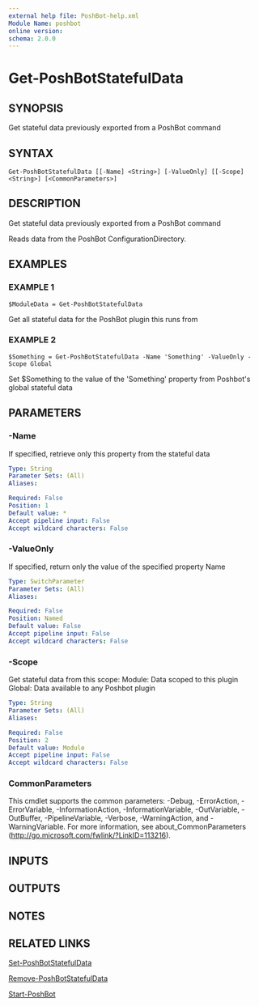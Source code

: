 ```yaml
---
external help file: PoshBot-help.xml
Module Name: poshbot
online version:
schema: 2.0.0
---
```


# Get-PoshBotStatefulData

## SYNOPSIS
Get stateful data previously exported from a PoshBot command

## SYNTAX

```
Get-PoshBotStatefulData [[-Name] <String>] [-ValueOnly] [[-Scope] <String>] [<CommonParameters>]
```

## DESCRIPTION
Get stateful data previously exported from a PoshBot command

Reads data from the PoshBot ConfigurationDirectory.

## EXAMPLES

### EXAMPLE 1
```
$ModuleData = Get-PoshBotStatefulData
```

Get all stateful data for the PoshBot plugin this runs from

### EXAMPLE 2
```
$Something = Get-PoshBotStatefulData -Name 'Something' -ValueOnly -Scope Global
```

Set $Something to the value of the 'Something' property from Poshbot's global stateful data

## PARAMETERS

### -Name
If specified, retrieve only this property from the stateful data

```yaml
Type: String
Parameter Sets: (All)
Aliases:

Required: False
Position: 1
Default value: *
Accept pipeline input: False
Accept wildcard characters: False
```

### -ValueOnly
If specified, return only the value of the specified property Name

```yaml
Type: SwitchParameter
Parameter Sets: (All)
Aliases:

Required: False
Position: Named
Default value: False
Accept pipeline input: False
Accept wildcard characters: False
```

### -Scope
Get stateful data from this scope:
    Module: Data scoped to this plugin
    Global: Data available to any Poshbot plugin

```yaml
Type: String
Parameter Sets: (All)
Aliases:

Required: False
Position: 2
Default value: Module
Accept pipeline input: False
Accept wildcard characters: False
```

### CommonParameters
This cmdlet supports the common parameters: -Debug, -ErrorAction, -ErrorVariable, -InformationAction, -InformationVariable, -OutVariable, -OutBuffer, -PipelineVariable, -Verbose, -WarningAction, and -WarningVariable.
For more information, see about_CommonParameters (http://go.microsoft.com/fwlink/?LinkID=113216).

## INPUTS

## OUTPUTS

## NOTES

## RELATED LINKS

[Set-PoshBotStatefulData]()

[Remove-PoshBotStatefulData]()

[Start-PoshBot]()

